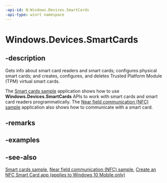 ```yaml
---
-api-id: N:Windows.Devices.SmartCards
-api-type: winrt namespace
---
```


# Windows.Devices.SmartCards

## -description

Gets info about smart card readers and smart cards; configures physical smart cards; and creates, configures, and deletes Trusted Platform Module (TPM) virtual smart cards.

The [Smart cards sample](https://github.com/microsoft/Windows-universal-samples/tree/master/Samples/SmartCard) application shows how to use **Windows.Devices.SmartCards** APIs to work with smart cards and smart card readers programmatically. The [Near field communication (NFC) sample](https://github.com/microsoft/Windows-universal-samples/tree/master/Samples/Nfc) application also shows how to communicate with a smart card.

## -remarks

## -examples

## -see-also

[Smart cards sample](https://github.com/microsoft/Windows-universal-samples/tree/master/Samples/SmartCard), [Near field communication (NFC) sample](https://github.com/microsoft/Windows-universal-samples/tree/master/Samples/Nfc), [Create an NFC Smart Card app (applies to Windows 10 Mobile only)](/windows/uwp/devices-sensors/host-card-emulation)